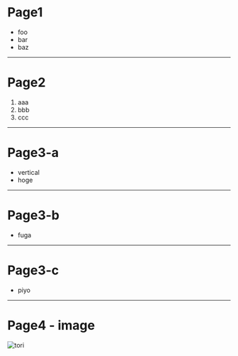# Page1

* foo
* bar
* baz

---

# Page2

1. aaa
1. bbb
1. ccc

***
# Page3-a

* vertical
* hoge

---
# Page3-b

* fuga

---

# Page3-c

* piyo

***

# Page4 - image

![tori](images/tori.jpg)

